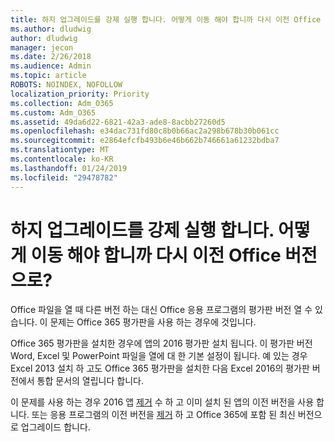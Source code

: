 ```yaml
---
title: 하지 업그레이드를 강제 실행 합니다. 어떻게 이동 해야 합니까 다시 이전 Office 버전으로?
ms.author: dludwig
author: dludwig
manager: jecon
ms.date: 2/26/2018
ms.audience: Admin
ms.topic: article
ROBOTS: NOINDEX, NOFOLLOW
localization_priority: Priority
ms.collection: Adm_O365
ms.custom: Adm_O365
ms.assetid: 49da6d22-6821-42a3-ade8-8acbb27260d5
ms.openlocfilehash: e34dac731fd80c8b0b66ac2a298b678b30b061cc
ms.sourcegitcommit: e2864efcfb493b6e46b662b746661a61232bdba7
ms.translationtype: MT
ms.contentlocale: ko-KR
ms.lasthandoff: 01/24/2019
ms.locfileid: "29478782"
---
```

# <a name="dont-force-me-to-upgrade-how-do-i-go-back-to-the-previous-office-version"></a>하지 업그레이드를 강제 실행 합니다. 어떻게 이동 해야 합니까 다시 이전 Office 버전으로?

Office 파일을 열 때 다른 버전 하는 대신 Office 응용 프로그램의 평가판 버전 열 수 있습니다. 이 문제는 Office 365 평가판을 사용 하는 경우에 것입니다. 
  
Office 365 평가판을 설치한 경우에 앱의 2016 평가판 설치 됩니다. 이 평가판 버전 Word, Excel 및 PowerPoint 파일을 열에 대 한 기본 설정이 됩니다. 예 있는 경우 Excel 2013 설치 하 고도 Office 365 평가판을 설치한 다음 Excel 2016의 평가판 버전에서 통합 문서의 열립니다 합니다. 
  
이 문제를 사용 하는 경우 2016 앱 [제거](https://support.office.com/article/9dd49b83-264a-477a-8fcc-2fdf5dbf61d8.aspx) 수 하 고 이미 설치 된 앱의 이전 버전을 사용 합니다. 또는 응용 프로그램의 이전 버전을 [제거](https://support.office.com/article/9dd49b83-264a-477a-8fcc-2fdf5dbf61d8.aspx) 하 고 Office 365에 포함 된 최신 버전으로 업그레이드 합니다. 
  

